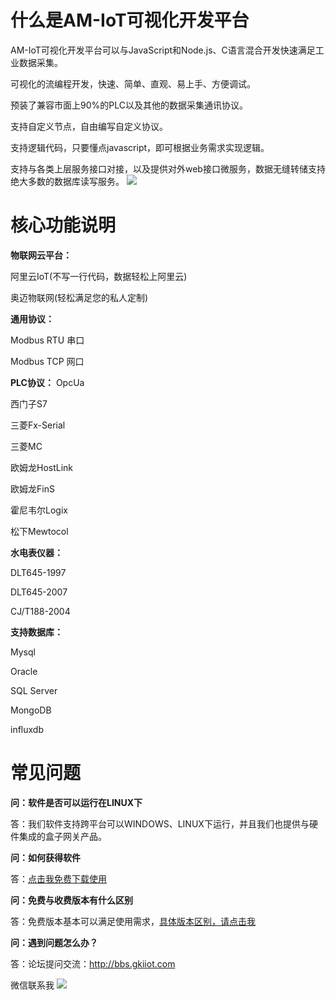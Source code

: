 # 什么是AM-IoT可视化开发平台
AM-IoT可视化开发平台可以与JavaScript和Node.js、C语言混合开发快速满足工业数据采集。

可视化的流编程开发，快速、简单、直观、易上手、方便调试。

预装了兼容市面上90%的PLC以及其他的数据采集通讯协议。

支持自定义节点，自由编写自定义协议。

支持逻辑代码，只要懂点javascript，即可根据业务需求实现逻辑。

支持与各类上层服务接口对接，以及提供对外web接口微服务，数据无缝转储支持绝大多数的数据库读写服务。
![](https://raw.githubusercontent.com/qq50520271/AmIoT/master/img/ui.png)
# 核心功能说明
**物联网云平台：**

阿里云IoT(不写一行代码，数据轻松上阿里云)

奥迈物联网(轻松满足您的私人定制)

**通用协议：**

Modbus RTU 串口

Modbus TCP 网口

**PLC协议：**
OpcUa

西门子S7

三菱Fx-Serial 

三菱MC

欧姆龙HostLink 

欧姆龙FinS

霍尼韦尔Logix 

松下Mewtocol 

**水电表仪器：**

DLT645-1997

DLT645-2007 

CJ/T188-2004

**支持数据库：**

Mysql

Oracle

SQL Server

MongoDB

influxdb


# 常见问题
**问：软件是否可以运行在LINUX下**

答：我们软件支持跨平台可以WINDOWS、LINUX下运行，并且我们也提供与硬件集成的盒子网关产品。

**问：如何获得软件**

答：[点击我免费下载使用](https://github.com/qq50520271/AmIoT/releases/download/1.0.2/Setup_x64_free_1.0.2.exe "点击我免费下载使用")

**问：免费与收费版本有什么区别**

答：免费版本基本可以满足使用需求，[具体版本区别，请点击我](http://www.gkiiot.com/index/index/download.html "具体版本区别，请点击我")

**问：遇到问题怎么办？**

答：论坛提问交流：http://bbs.gkiiot.com

微信联系我
![](https://raw.githubusercontent.com/qq50520271/AmIoT/master/img/weixin.jpg)


